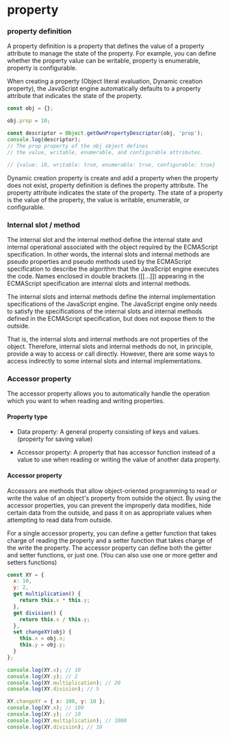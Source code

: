# property

### property definition

A property definition is a property that defines the value of a property attribute to manage the state of the property. For example, you can define whether the property value can be writable, property is enumerable, property is configurable.

When creating a property \(Object literal evaluation, Dynamic creation property\), the JavaScript engine automatically defaults to a property attribute that indicates the state of the property.

```javascript
const obj = {};

obj.prop = 10;

const descriptor = Object.getOwnPropertyDescriptor(obj, 'prop');
console.log(descriptor);
// The prop property of the obj object defines 
// the value, writable, enumerable, and configurable attributes.

// {value: 10, writable: true, enumerable: true, configurable: true}
```

Dynamic creation property is create and add a property when the property does not exist, property definition is defines the property attribute. The property attribute indicates the state of the property. The state of a property is the value of the property, the value is writable, enumerable, or configurable.



### Internal slot / method

The internal slot and the internal method define the internal state and internal operational associated with the object required by the ECMAScript specification. In other words, the internal slots and internal methods are pseudo properties and pseudo methods used by the ECMAScript specification to describe the algorithm that the JavaScript engine executes the code. Names enclosed in double brackets \(\[\[...\]\]\) appearing in the ECMAScript specification are internal slots and internal methods.

The internal slots and internal methods define the internal implementation specifications of the JavaScript engine. The JavaScript engine only needs to satisfy the specifications of the internal slots and internal methods defined in the ECMAScript specification, but does not expose them to the outside.

That is, the internal slots and internal methods are not properties of the object. Therefore, internal slots and internal methods do not, in principle, provide a way to access or call directly. However, there are some ways to access indirectly to some internal slots and internal implementations.



### Accessor property

The accessor property allows you to automatically handle the operation which you want to when reading and writing properties.



#### Property type

* Data property: A general property consisting of keys and values. \(property for saving value\)



* Accessor property:  A property that has accessor function instead of a value to use when reading or writing the value of another data property.



#### Accessor property

Accessors are methods that allow object-oriented programming to read or write the value of an object's property from outside the object. By using the accessor properties, you can prevent the improperly data modifies, hide certain data from the outside, and pass it on as appropriate values when attempting to read data from outside.

For a single accessor property, you can define a getter function that takes charge of reading the property and a setter function that takes charge of the write the property. The accessor property can define both the getter and setter functions, or just one. \(You can also use one or more getter and setters functions\)



```javascript
const XY = {
  x: 10,
  y: 2,
  get multiplication() {
    return this.x * this.y;
  },
  get division() {
    return this.x / this.y;
  },
  set changeXY(obj) {
    this.x = obj.x;
    this.y = obj.y;
  }
};

console.log(XY.x); // 10
console.log(XY.y); // 2
console.log(XY.multiplication); // 20
console.log(XY.division); // 5

XY.changeXY = { x: 100, y: 10 };
console.log(XY.x); // 100
console.log(XY.y); // 10
console.log(XY.multiplication); // 1000
console.log(XY.division); // 10
```





